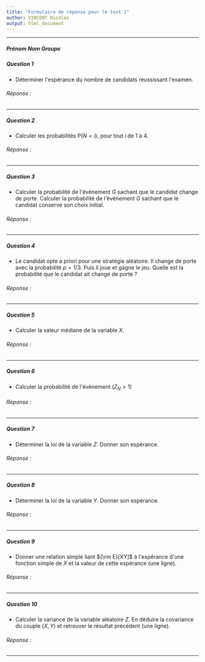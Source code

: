 ```yaml
---
title: "Formulaire de réponse pour le test 1"
author: VINCENT Nicolas
output: html_document
---
```


** **

##### Prénom Nom Groupe



##### Question 1

* Déterminer l'espérance du nombre de candidats réussissant l'examen.

###### Réponse :

** **

##### Question 2

* Calculer les probabilités P($N = i$), pour tout $i$ de 1 à 4.  

###### Réponse :

** **

##### Question 3

* Calculer la probabilité de l'événement $G$ sachant que le candidat change de porte. Calculer la probabilité de l'événement $G$ sachant que le candidat conserve son choix initial.

###### Réponse :

** **

##### Question 4

* Le candidat opte a priori pour une stratégie aléatoire. Il change de porte avec la probabilité $p = 1/3$. Puis il joue et gagne le jeu. Quelle est la probabilité que le candidat ait changé de porte ?   

###### Réponse :

** **

##### Question 5

* Calculer la valeur médiane de la variable $X$.  

###### Réponse :

** **


##### Question 6

* Calculer la probabilité de l'événement $(Z_N > 1)$  

###### Réponse :

** **


##### Question 7

* Déterminer la loi de la variable $Z$. Donner son espérance.


###### Réponse :

** **


##### Question 8

* Déterminer la loi de la variable $Y$. Donner son espérance.

###### Réponse :

** **


##### Question 9

* Donner une relation simple liant ${\rm E}[XY]$ à l'espérance d'une fonction simple de $X$ et la valeur de cette espérance (une ligne).

###### Réponse :

** **

##### Question 10

* Calculer la variance de la variable aléatoire $Z$. En déduire la covariance du couple $(X,Y)$ et retrouver le résultat précédent (une ligne).

###### Réponse :


** **
